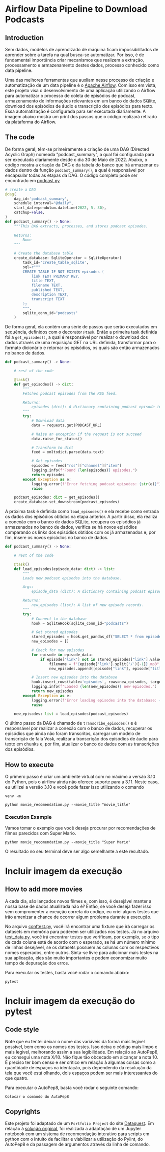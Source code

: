 # Airflow Data Pipeline to Download Podcasts

## Introduction 

Sem dados, modelos de aprendizado de máquina ficam impossibilitados de aprender sobre a tarefa na qual busca-se automatizar. Por isso, é de fundamental importância criar mecanismos que realizem a extração, processamento e armazenamento destes dados, processo conhecido como data pipeline. 

Uma das melhores ferramentas que auxliam nesse processo de criação e automatização de um data pipeline é o [Apache Airflow](https://airflow.apache.org/). Com isso em vista, este projeto visa o desenvolvimento de uma aplicação utilizando o Airflow para automatizar o processo de coleta de episódios de podcast, armazenamento de informações relevantes em um banco de dados SQlite, download dos episódios de áudio e transcrição dos episódios para texto. Essa automatização é configurada para ser executada diariamente. A imagem abaixo mostra um print dos passos que o código realizará retirado da plataforma do Airflow.

## The code

De forma geral, têm-se primeiramente a criação de uma DAG (Directed Acyclic Graph) nomeada "podcast_summary", a qual foi configurada para ser executada diariamente desde o dia 30 de Maio de 2022. Abaixo, o código mostra a criação da DAG e da tabela do banco que irá armazenar os dados dentro da função `podcast_summary()`, a qual é responsável por encapsular todas as etapas da DAG. O código completo pode ser encontrado em [podcast.py](./dags/podcast.py)

```python
# create a DAG
@dag(
    dag_id='podcast_summary',
    schedule_interval="@daily",
    start_date=pendulum.datetime(2022, 5, 30),
    catchup=False,
)
def podcast_summary() -> None:
    """This DAG extracts, processes, and stores podcast episodes.
    
    Returns:
        None
    """

    # Create the database table
    create_database: SqliteOperator = SqliteOperator(
        task_id='create_table_sqlite',
        sql=r"""
        CREATE TABLE IF NOT EXISTS episodes (
            link TEXT PRIMARY KEY,
            title TEXT,
            filename TEXT,
            published TEXT,
            description TEXT,
            transcript TEXT
        );
        """,
        sqlite_conn_id="podcasts"
    )
```

De forma geral, ela contém uma série de passos que serão executados em sequência, definidos com o decorator `@task`. Então a primeira task definida foi a `get_episodes()`, a qual é responsável por realizar o download dos dados através de uma requisição GET na URL definida, transformar para o formato dicionário e retornar os episódios, os quais são então armazenados no banco de dados.

```python
def podcast_summary() -> None:

    # rest of the code

    @task()
    def get_episodes() -> dict:
        """
        Fetches podcast episodes from the RSS feed.

        Returns:
            episodes (dict): A dictionary containing podcast episode information.
        """
        try:
            # Download data
            data = requests.get(PODCAST_URL)

            # Raise an exception if the request is not succeed 
            data.raise_for_status() 

            # Transform to dict
            feed = xmltodict.parse(data.text)

            # Get episodes
            episodes = feed["rss"]["channel"]["item"]
            logging.info(f"Found {len(episodes)} episodes.")
            return episodes
        except Exception as e:
            logging.error(f"Error fetching podcast episodes: {str(e)}")
            raise

    podcast_episodes: dict = get_episodes()
    create_database.set_downstream(podcast_episodes)
```

A próxima task é definida como `load_episodes()` e ela recebe como entrada os dados dos episódios obtidos na etapa anterior. A partir disso, ela realiza a conexão com o banco de dados SQLite, recupera os episódios já armazenados no banco de dados, verifica se há novos episódios comparando os links dos episódios obtidos com os já armazenados e, por fim, insere os novos episódios no banco de dados.

```python
def podcast_summary() -> None:

    # rest of the code

    @task()
    def load_episodes(episode_data: dict) -> list:
        """
        Loads new podcast episodes into the database.

        Args:
            episode_data (dict): A dictionary containing podcast episode information.

        Returns:
            new_episodes (list): A list of new episode records.
        """
        try:
            # Connect to the database
            hook = SqliteHook(sqlite_conn_id="podcasts")

            # Get stored episodes
            stored_episodes = hook.get_pandas_df("SELECT * from episodes;")
            new_episodes = []

            # Check for new episodes
            for episode in episode_data:
                if episode["link"] not in stored_episodes["link"].values:
                    filename = f"{episode['link'].split('/')[-1]}.mp3"
                    new_episodes.append([episode["link"], episode["title"], episode["pubDate"], episode["description"], filename])

            # Insert new episodes into the database
            hook.insert_rows(table='episodes', rows=new_episodes, target_fields=["link", "title", "published", "description", "filename"])
            logging.info(f"Loaded {len(new_episodes)} new episodes.")
            return new_episodes
        except Exception as e:
            logging.error(f"Error loading episodes into the database: {str(e)}")
            raise

    new_episodes: list = load_episodes(podcast_episodes)
```

O último passo da DAG é chamado de `transcribe_episodes()` e é responsável por realizar a conexão com o banco de dados, recuperar os episódios que ainda não foram transcritos, carregar um modelo de transcrição de fala Vosk, realizar a transcrição dos episódios de áudio para texto em chunks e, por fim, atualizar o banco de dados com as transcrições dos episódios.

## How to execute

O primero passo é criar um ambiente virtual com no máximo a versão 3.10 do Python, pois o airflow ainda não oferece suporte para a 3.11. Neste caso, eu utilizei a versão 3.10 e você pode fazer isso utilizando o comando 
```
venv -m 
```

```
python movie_recomendation.py --movie_title "movie_title"
```

### Execution Example

Vamos tomar o exemplo que você deseja procurar por recomendações de filmes parecidos com Super Mario.

```
python movie_recomendation.py --movie_title "Super Mario"
```

O resultado no seu terminal deve ser algo semelhante a este resultado.

# Incluir imagem da execução

## How to add more movies

A cada dia, são lançados novos filmes e, com isso, é desejável manter a nossa base de dados atualizada não é? Então, se você deseja fazer isso sem compromenter a exeução correta do código, eu criei alguns testes que irão amenizar a chance de ocorrer algum problema durante a execução. 

No arquivo [conftest.py](./conftest.py), você irá encontrar uma fixture que irá carregar os datasets em memória para poderem ser utilizados nos testes. Já no arquivo [test_data.py](./test/test_data.py), você irá encontrar testes que verificam, por exemplo, se o tipo de cada coluna está de acordo com o esperado, se há um número mínimo de linhas desejável, se os datasets possuem as colunas com os respectivos nomes esperados, entre outros. Sinta-se livre para adicionar mais testes na sua aplicação, eles são muito importantes e podem economizar muito tempo de depuração dos erros.

Para executar os testes, basta você rodar o comando abaixo:

```
pytest
```

# Incluir imagem da execução do pytest

## Code style

Note que eu tentei deixar o nome das variáveis da forma mais legível possível, bem como os nomes dos testes. Isso deixa o código mais limpo e mais legível, melhorando assim a sua legibilidade. Em relação ao AutoPep8, eu consegui uma nota X/10. Não fique tão obcecado em alcançar a nota 10. É preciso ter bom censo e ser crítico em relação à algumas coisas como a quantidade de espaços na identação, pois dependendo da resolução da tela que você está olhando, dois espaços podem ser mais interessantes do que quatro. 

Para executar o AutoPep8, basta você rodar o seguinte comando:

```
Colocar o comando do AutoPep8
```

## Copyrights

Este projeto foi adaptado de um `Portfolio Project` do site [Dataquest](https://www.dataquest.io/). Em relação à [solução original](https://github.com/dataquestio/project-walkthroughs/blob/master/movie_recs/movie_recommendations.ipynb), foi realizada a adaptação de um Jupyter notebook com um sistema de recomendação interativo para scripts em python com o intuito de facilitar e viabilizar a utilização do Pylint, do AutoPep8 e da passagem de argumentos através da linha de comando.